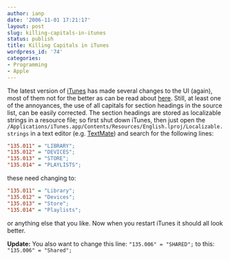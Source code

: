 ```yaml
---
author: ianp
date: '2006-11-01 17:21:17'
layout: post
slug: killing-capitals-in-itunes
status: publish
title: Killing Capitals in iTunes
wordpress_id: '74'
categories:
- Programming
- Apple
---
```


The latest version of [iTunes][IT] has made several changes to the UI
(again), most of them not for the better as can be read about
[here][ITD]. Still, at least one of the annoyances, the use of all
capitals for section headings in the source list, can be easily
corrected. The section headings are stored as localizable strings in a
resource file; so first shut down iTunes, then just open the
`/Applications/iTunes.app/Contents/Resources/English.lproj/Localizable.strings`
in a text editor (e.g. [TextMate][TM]) and search for the following
lines:

```ini
"135.011" = "LIBRARY";
"135.012" = "DEVICES";
"135.013" = "STORE";
"135.014" = "PLAYLISTS";
```

these need changing to:

```ini
"135.011" = "Library";
"135.012" = "Devices";
"135.013" = "Store";
"135.014" = "Playlists";
```

or anything else that you like. Now when you restart iTunes it should
all look better.

**Update:** You also want to change this line: `"135.006" = "SHARED";` to this: `"135.006" = "Shared";`

[IT]: http://www.apple.com/itunes/
[ITD]: http://dsandler.org/wp/archives/2006/09/12/itunes-7-dissection
[TM]: http://www.macromates.com/
